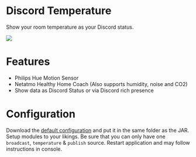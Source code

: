 # Discord Temperature
Show your room temperature as your Discord status.

![](https://i.imgur.com/oVRzFr6.png)

# Features
* Philips Hue Motion Sensor
* Netatmo Healthy Home Coach (Also supports humidity, noise and CO2)
* Show data as Discord Status or via Discord rich presence

# Configuration
Download the [default configuration](https://github.com/KennethWussmann/discord-temperature/blob/master/src/main/resources/application.yml) and put it in the same folder as the JAR.
Setup modules to your likings. Be sure that you can only have one `broadcast`, `temperature` & `publish` source.
Restart application and may follow instructions in console.
